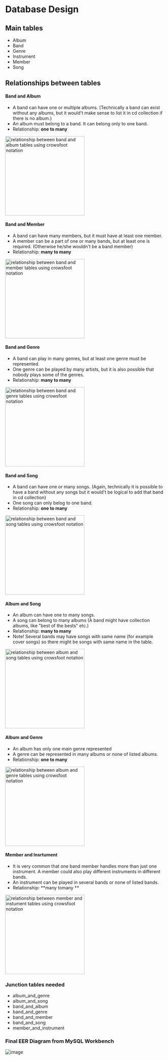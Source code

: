 # Database Design

## Main tables

* Album 
* Band  
* Genre
* Instrument
* Member  
* Song  

## Relationships between tables

#### Band and Album 
* A band can have one or multiple albums. (Technically a band can exist without any albums, but it would't make sense to list it in cd collection if there is no album.)   
* An album must belong to a band. It can belong only to one band.  
* Relationship: **one to many**  
<img src="https://github.com/nina20126/My_cd_collection/assets/77397102/fc02448e-5422-4bd6-9822-430fb2749630" alt="relationship between band and album tables using crowsfoot notation" width="250">  

#### Band and Member  
* A band can have many members, but it must have at least one member.
* A member can be a part of one or many bands, but at least one is required. (Otherwise he/she wouldn't be a band member)   
* Relationship: **many to many**  
<img src="https://github.com/nina20126/My_cd_collection/assets/77397102/b465363e-9489-46da-b0f0-558feec1ac83" alt="relationship between band and member tables using crowsfoot notation" width="250">  

#### Band and Genre  
* A band can play in many genres, but at least one genre must be represented.
* One genre can be played by many artists, but it is also possible that nobody plays some of the genres.  
* Relationship: **many to many**  
<img src="https://github.com/nina20126/My_cd_collection/assets/77397102/8b9a45e3-c7fc-46f1-a3d3-1237d36e69a2" alt="relationship between band and genre tables using crowsfoot notation" width="250">  

#### Band and Song  
* A band can have one or many songs. (Again, technically it is possible to have a band without any songs but it would't be logical to add that band in cd collection)
* One song can only belog to one band.  
* Relationship: **one to many**  
<img src="https://github.com/nina20126/My_cd_collection/assets/77397102/45d92ff1-97cb-42b2-b819-53e13e1597e4" alt="relationship between band and song tables using crowsfoot notation" width="250">  

#### Album and Song  
* An album can have one to many songs.
* A song can belong to many albums (A band might have collection albums, like "best of the bests" etc.)  
* Relationship: **many to many**
* Note! Several bands may have songs with same name (for example cover songs) so there might be songs with same name in the table.  
<img src="https://github.com/nina20126/My_cd_collection/assets/77397102/c372ca32-0a04-4687-a155-a084b122573f" alt="relationship between album and song tables using crowsfoot notation" width="250">  

#### Album and Genre
* An album has only one main genre represented
* A genre can be represented in many albums or none of listed albums.
* Relationship: **one to many**
<img src="https://github.com/nina20126/My_cd_collection/assets/77397102/d50834c5-061f-40d0-8188-24464c418fb9" alt="relationship between album and genre tables using crowsfoot notation" width="250"> 

#### Member and Insrtument
* It is very common that one band member handles more than just one instrument. A member could also play different instruments in different bands.
* An instrument can be played in several bands or none of listed bands.
* Relationship: **many tomany **
<img src="https://github.com/nina20126/My_cd_collection/assets/77397102/7d790db4-23f0-4953-a3d1-a90bd87bc96b" alt="relationship between member and instument tables using crowsfoot notation" width="250">  


### Junction tables needed

* album_and_genre
* album_and_song
* band_and_album
* band_and_genre 
* band_and_member  
* band_and_song
* member_and_instrument


### Final EER Diagram from MySQL Workbench

![image](https://github.com/nina20126/My_cd_collection/assets/77397102/ed2b92bb-714c-4d3b-8178-0faca4a47e66)

